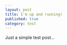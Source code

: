 ```yaml
---
layout: post
title: I'm up and running!
published: true
category: test
---
```


Just a simple test post...
